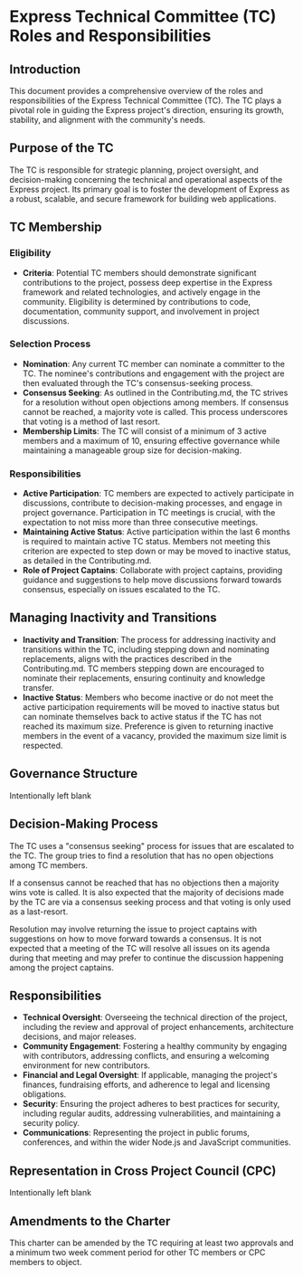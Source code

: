 # Express Technical Committee (TC) Roles and Responsibilities

## Introduction

This document provides a comprehensive overview of the roles and responsibilities of the Express Technical Committee (TC). The TC plays a pivotal role in guiding the Express project's direction, ensuring its growth, stability, and alignment with the community's needs.

## Purpose of the TC

The TC is responsible for strategic planning, project oversight, and decision-making concerning the technical and operational aspects of the Express project. Its primary goal is to foster the development of Express as a robust, scalable, and secure framework for building web applications.

## TC Membership

### Eligibility

- **Criteria**: Potential TC members should demonstrate significant contributions to the project, possess deep expertise in the Express framework and related technologies, and actively engage in the community. Eligibility is determined by contributions to code, documentation, community support, and involvement in project discussions.

### Selection Process

- **Nomination**: Any current TC member can nominate a committer to the TC. The nominee's contributions and engagement with the project are then evaluated through the TC's consensus-seeking process.
- **Consensus Seeking**: As outlined in the Contributing.md, the TC strives for a resolution without open objections among members. If consensus cannot be reached, a majority vote is called. This process underscores that voting is a method of last resort.
- **Membership Limits**: The TC will consist of a minimum of 3 active members and a maximum of 10, ensuring effective governance while maintaining a manageable group size for decision-making.

### Responsibilities

- **Active Participation**: TC members are expected to actively participate in discussions, contribute to decision-making processes, and engage in project governance. Participation in TC meetings is crucial, with the expectation to not miss more than three consecutive meetings.
- **Maintaining Active Status**: Active participation within the last 6 months is required to maintain active TC status. Members not meeting this criterion are expected to step down or may be moved to inactive status, as detailed in the Contributing.md.
- **Role of Project Captains**: Collaborate with project captains, providing guidance and suggestions to help move discussions forward towards consensus, especially on issues escalated to the TC.

## Managing Inactivity and Transitions

- **Inactivity and Transition**: The process for addressing inactivity and transitions within the TC, including stepping down and nominating replacements, aligns with the practices described in the Contributing.md. TC members stepping down are encouraged to nominate their replacements, ensuring continuity and knowledge transfer.
- **Inactive Status**: Members who become inactive or do not meet the active participation requirements will be moved to inactive status but can nominate themselves back to active status if the TC has not reached its maximum size. Preference is given to returning inactive members in the event of a vacancy, provided the maximum size limit is respected.

## Governance Structure

Intentionally left blank

## Decision-Making Process

The TC uses a "consensus seeking" process for issues that are escalated to the TC.
The group tries to find a resolution that has no open objections among TC members.

If a consensus cannot be reached that has no objections then a majority wins vote
is called. It is also expected that the majority of decisions made by the TC are via
a consensus seeking process and that voting is only used as a last-resort.

Resolution may involve returning the issue to project captains with suggestions on
how to move forward towards a consensus. It is not expected that a meeting of the TC
will resolve all issues on its agenda during that meeting and may prefer to continue
the discussion happening among the project captains.

## Responsibilities

- **Technical Oversight**: Overseeing the technical direction of the project, including the review and approval of project enhancements, architecture decisions, and major releases.
- **Community Engagement**: Fostering a healthy community by engaging with contributors, addressing conflicts, and ensuring a welcoming environment for new contributors.
- **Financial and Legal Oversight**: If applicable, managing the project's finances, fundraising efforts, and adherence to legal and licensing obligations.
- **Security**: Ensuring the project adheres to best practices for security, including regular audits, addressing vulnerabilities, and maintaining a security policy.
- **Communications**: Representing the project in public forums, conferences, and within the wider Node.js and JavaScript communities.

## Representation in Cross Project Council (CPC)

Intentionally left blank

## Amendments to the Charter

This charter can be amended by the TC requiring at least two approvals and a minimum two
week comment period for other TC members or CPC members to object.
